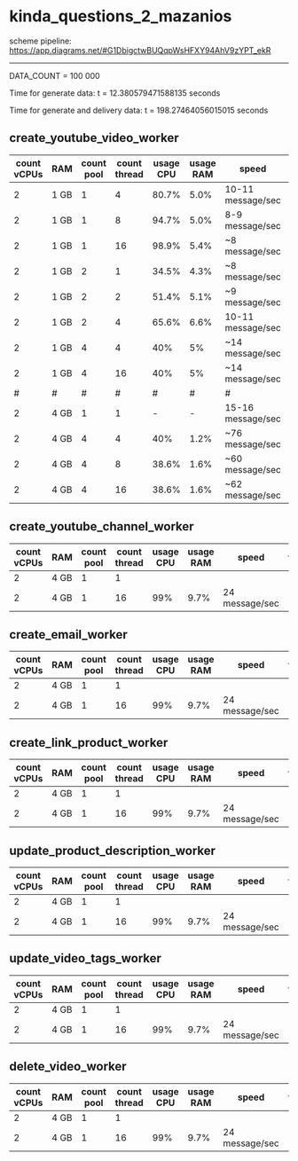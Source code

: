 # kinda_questions_2_mazanios

scheme pipeline: https://app.diagrams.net/#G1DbigctwBUQqpWsHFXY94AhV9zYPT_ekR

------------------------------------------------------------------------------------------------------------------
                                                                                        
                                                                                        
DATA_COUNT = 100 000

Time for generate data: t = 12.380579471588135 seconds

Time for generate and delivery data: t = 198.27464056015015 seconds

## create_youtube_video_worker
count vCPUs | RAM | count pool | count thread | usage CPU | usage RAM | speed | time 
--- | --- | --- | --- | --- | --- | --- | ---
| 2 | 1 GB | 1 | 4 | 80.7% | 5.0% | 10-11 message/sec| ~2 hour
| 2 | 1 GB | 1 | 8 | 94.7% | 5.0% | 8-9 message/sec | ~2.2 hour
| 2 | 1 GB | 1 | 16 | 98.9% | 5.4% | ~8 message/sec | ~2.2 hour
| 2 | 1 GB | 2 | 1 | 34.5% | 4.3% | ~8 message/sec | ~2.2 hour
| 2 | 1 GB | 2 | 2 | 51.4% | 5.1% | ~9 message/sec | ~2.2 hour
| 2 | 1 GB | 2 | 4 | 65.6% | 6.6% | 10-11 message/sec | 2 hour
| 2 | 1 GB | 4 | 4 | 40% | 5% | ~14 message/sec | ~1.8 hour
| 2 | 1 GB | 4 | 16 | 40% | 5% | ~14 message/sec | ~1.8 hour
|#|#|#|#|#|#|#|#
| 2 | 4 GB | 1 | 1 | - | - | 15-16 message/sec | ~1.6 hour
| 2 | 4 GB | 4 | 4 | 40% | 1.2% | ~76 message/sec | ~0.4 hour
| 2 | 4 GB | 4 | 8 | 38.6% | 1.6% | ~60 message/sec | ~0.4 hour
| 2 | 4 GB | 4 | 16 | 38.6% | 1.6% | ~62 message/sec | ~0.4 hour

## create_youtube_channel_worker
count vCPUs | RAM | count pool | count thread | usage CPU | usage RAM | speed | time 
--- | --- | --- | --- | --- | --- | --- | ---
| 2 | 4 GB | 1 | 1
| 2 | 4 GB | 1 | 16 | 99% | 9.7% | 24 message/sec | 

## create_email_worker
count vCPUs | RAM | count pool | count thread | usage CPU | usage RAM | speed | time 
--- | --- | --- | --- | --- | --- | --- | ---
| 2 | 4 GB | 1 | 1
| 2 | 4 GB | 1 | 16 | 99% | 9.7% | 24 message/sec | 

## create_link_product_worker
count vCPUs | RAM | count pool | count thread | usage CPU | usage RAM | speed | time 
--- | --- | --- | --- | --- | --- | --- | ---
| 2 | 4 GB | 1 | 1
| 2 | 4 GB | 1 | 16 | 99% | 9.7% | 24 message/sec | 

## update_product_description_worker
count vCPUs | RAM | count pool | count thread | usage CPU | usage RAM | speed | time 
--- | --- | --- | --- | --- | --- | --- | ---
| 2 | 4 GB | 1 | 1
| 2 | 4 GB | 1 | 16 | 99% | 9.7% | 24 message/sec | 

## update_video_tags_worker
count vCPUs | RAM | count pool | count thread | usage CPU | usage RAM | speed | time 
--- | --- | --- | --- | --- | --- | --- | ---
| 2 | 4 GB | 1 | 1
| 2 | 4 GB | 1 | 16 | 99% | 9.7% | 24 message/sec | 

## delete_video_worker
count vCPUs | RAM | count pool | count thread | usage CPU | usage RAM | speed | time 
--- | --- | --- | --- | --- | --- | --- | ---
| 2 | 4 GB | 1 | 1
| 2 | 4 GB | 1 | 16 | 99% | 9.7% | 24 message/sec | 

